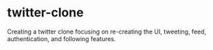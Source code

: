 # twitter-clone
Creating a twitter clone focusing on re-creating the UI, tweeting, feed, authentication, and following features.
